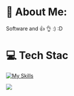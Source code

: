 # 💫 About Me:
Software and 👍  👌  :)  :D

# 💻 Tech Stac

[![My Skills](https://skillicons.dev/icons?i=python,pytorch,tensorflow&perline=10)](https://skillicons.dev)




![](https://github-readme-stats.vercel.app/api/top-langs/?username=yusagulgor&theme=dark&hide_border=false&include_all_commits=true&count_private=true&layout=compact)
